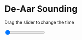 <h1>De-Aar Sounding</h1>
<p>Drag the slider to change the time</p>

<div class="slidecontainer">
<input oninput='setImage(this)' class="slider" type="range" min="0" max="2" value="0" step="1" />
<img id='img'/>
</div>

<script>
var img = document.getElementById('img');
var img_array = ['/assets/images/skwt/skd_dea_wrfout_d01_2020-04-28_12:00:00.png',
'/assets/images/skwt/skd_dea_wrfout_d01_2020-04-28_18:00:00.png',];
function setImage(obj)
{
        var value = obj.value;
        img.src = img_array[value];

}
</script>
